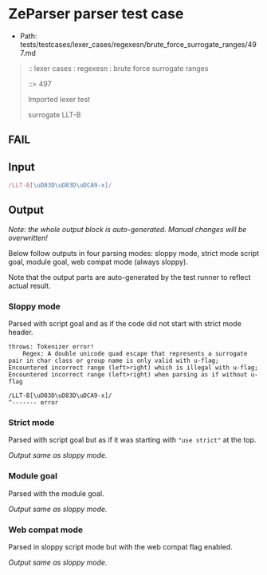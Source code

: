 # ZeParser parser test case

- Path: tests/testcases/lexer_cases/regexesn/brute_force_surrogate_ranges/497.md

> :: lexer cases : regexesn : brute force surrogate ranges
>
> ::> 497
>
> Imported lexer test
>
> surrogate LLT-B

## FAIL

## Input

`````js
/LLT-B[\uD83D\uD83D\uDCA9-x]/
`````

## Output

_Note: the whole output block is auto-generated. Manual changes will be overwritten!_

Below follow outputs in four parsing modes: sloppy mode, strict mode script goal, module goal, web compat mode (always sloppy).

Note that the output parts are auto-generated by the test runner to reflect actual result.

### Sloppy mode

Parsed with script goal and as if the code did not start with strict mode header.

`````
throws: Tokenizer error!
    Regex: A double unicode quad escape that represents a surrogate pair in char class or group name is only valid with u-flag; Encountered incorrect range (left>right) which is illegal with u-flag; Encountered incorrect range (left>right) when parsing as if without u-flag

/LLT-B[\uD83D\uD83D\uDCA9-x]/
^------- error
`````

### Strict mode

Parsed with script goal but as if it was starting with `"use strict"` at the top.

_Output same as sloppy mode._

### Module goal

Parsed with the module goal.

_Output same as sloppy mode._

### Web compat mode

Parsed in sloppy script mode but with the web compat flag enabled.

_Output same as sloppy mode._
